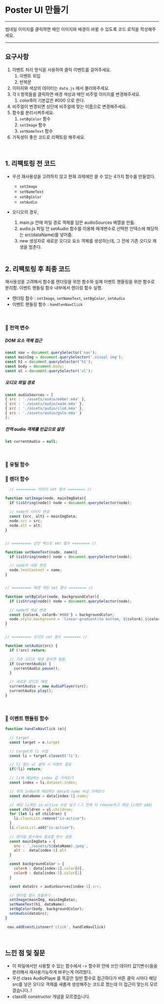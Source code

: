 # Poster UI 만들기

---

썸네일 이미지를 클릭하면 메인 이미지와 배경이 바뀔 수 있도록 코드 로직을 작성해주세요.


---
## 요구사항
1. 이벤트 처리 방식을 사용하여 클릭 이벤트를 걸어주세요.
    1. 이벤트 위임
    2. 반복문
2. 이미지와 색상의 데이터는 `data.js` 에서 불러와주세요.
3. 각 li 항목들을 클릭하면 배경 색상과 메인 비주얼 이미지를 변경해주세요.
    1.  colorB의 기본값은 #000 으로 한다.
4. 비주얼이 변경되면 상단에 비주얼에 맞는 이름으로 변경해주세요.
5. 함수를 분리시켜주세요.
    1. `setBgColor` 함수
    2. `setImage` 함수
    3. `setNameText` 함수
6. 가독성이 좋은 코드로 리팩토링 해주세요.


<br>

## 1. 리팩토링 전 코드
- 우선 재사용성을 고려하지 않고 현재 과제에만 쓸 수 있는 4가지 함수를 만들었다. 
  - `setImage`
  - `setNameText`
  - `setBgColor`
  - `setAudio`

- 오디오의 경우, 
  1. main.js 안에 파일 경로 객체를 담은 audioSources 배열을 만듦.
  2. audio.js 파일 안 setAudio 함수를 이용해 매개변수로 선택한 인덱스에 해당하는 src(dataName)를 넣어줌.
  3. new 생성자로 새로운 오디오 요소 객체를 생성하는데, 그 전에 기존 오디오 재생을 멈춘다.

  <br>

## 2. 리팩토링 후 최종 코드
  재사용성을 고려해서 함수를 렌더링을 위한 함수와 실제 이벤트 핸들링을 위한 함수로 분리함. 이벤트 핸들링 함수 내부에서 렌더링 함수 실행.
  - 렌더링 함수 : `setImage`, `setNameText`, `setBgColor`, `setAudio`
  - 이벤트 핸들링 함수 : `handlenNavClick`
  
  <br>

  ### 🔆 전역 변수
  ##### DOM 요소 객체 접근
  ```javaScript
  const nav = document.querySelector('nav');
  const mainImg = document.querySelector('.visual img');
  const h1 = document.querySelector('h1');
  const body = document.body;
  const ul = document.querySelector('ul');
  ```
  

  ##### 오디오 파일 경로 
  ```javaScript
  const audioSources = [
  { src : './assets/audio/ember.m4a' },
  { src : './assets/audio/wade.m4a' },
  { src : './assets/audio/clod.m4a' },
  { src : './assets/audio/gale.m4a' }
  ];
  ```
 
  ##### 전역 audio 객체를 빈값으로 설정
  ```javaScript
  let currentAudio = null;
  ```

  <br>
  
  ### 🔆 유틸 함수   
  ### 🔆 렌더 함수  
  ```javaScript
    // ========= 이미지 set 함수 ======== //

  function setImage(node, mainImgData){
    if (isString(node)) node = document.querySelector(node);
    
    // node의 이미지 변경
    const {src, alt} = mainImgData;
    node.src = src;
    node.alt = alt; 
  }


  // ========= 상단 텍스트 set 함수 ======== //

  function setNameText(node, name){
    if (isString(node)) node = document.querySelector(node);

    // node의 내용 변경
    node.textContent = name;
  }


  // ========= 배경 색상 set 함수 ======== //

  function setBgColor(node, backgroundColor){
    if (isString(node)) node = document.querySelector(node);

    // node의 색상 변경
    const {colorA, colorB='#000'} = backgroundColor;
    node.style.background = `linear-gradient(to bottom, ${colorA},${colorB})`;
  }


  // ========= 오디오 set 함수 ======== //

  function setAudio(src) {
    if (!src) return;

    // 기존 오디오 재생 중이면 멈춤.
    if (currentAudio) {
      currentAudio.pause();
    }

    // 새로운 오디오 재생
    currentAudio = new AudioPlayer(src);
    currentAudio.play();
  }
  ```
  
  <br>
  
  ### 🔆 이벤트 핸들링 함수 
  ```javaScript
  function handleNavClick (e){

    // target 
    const target = e.target

    // target의 li 수집
    const li = target.closest('li');

    // li 없는 ul 클릭 시 이벤트 종료
    if(!li) return;

    // li에 해당하는 index 값 가져오기
    const index = li.dataset.index;

    // 위의 index에 해당하는 data의 name 속성 가져오기
    const dataName = data[index-1].name; 

    // 해당 li에만 is-active 속성 넣기 (그 전에 다 remove하고 해당 li에만 add)
    const children = ul.children;
    for (let li of children) {
      li.classList.remove("is-active");
    }
    li.classList.add("is-active");
    
    // 렌더링 함수에서 필요할 변수 설정
    const mainImgData = {
      src : `./assets/${dataName}.jpeg`,
      alt :  data[index-1].alt
    }

    const backgroundColor = {
      colorA : data[index-1].color[0],
      colorB : data[index-1].color[1] 
    }

    const dataSrc = audioSources[index-1].src;

    // 렌더링 함수 호출하기
    setImage(mainImg, mainImgData);
    setNameText(h1, dataName);
    setBgColor(body, backgroundColor);
    setAudio(dataSrc);
  }

   nav.addEventListener('click', handleNavClick)
  ```

  <br>

  ## 느낀 점 및 질문
  - 이 파일에서만 사용할 수 있는 함수에서  -> 함수와 안에 쓰인 데이터 값?(변수)들을 분리해서 재사용가능하게 바꾸는게 어려웠다. 
  - 우선 class AudioPlaye 를 똑같은 일반 함수로 접근하다가 버튼 클릭 시마다 해당 src를 넣은 오디오 객체를 새롭게 생성해주는 코드로 짰는데 이 접근이 맞는지 모르겠습니다..!
  - class와 constructor 개념을 모르겠습니다. 
